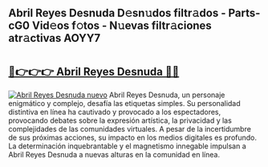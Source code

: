 ## Abril Reyes Desnuda D𝚎sn𝚞dos filtr𝚊dos - Parts-cG0 Vid𝚎os f𝚘tos - N𝚞evas filtr𝚊ciones atr𝚊ctivas AOYY7

# <h2><a href="http://mbabdyf.tromn.icu/?c=Abril+Reyes+Desnuda">🔗👉👉👉 Abril Reyes Desnuda 🔗🔗</a></h2>

[![Abril Reyes Desnuda nuevo](https://i.imgur.com/pEAQMta.gif)](http://mbabdyf.tromn.icu/?c=Abril+Reyes+Desnuda)
Abril Reyes Desnuda, un personaje enigmático y complejo, desafía las etiquetas simples. Su personalidad distintiva en línea ha cautivado y provocado a los espectadores, provocando debates sobre la expresión artística, la privacidad y las complejidades de las comunidades virtuales. A pesar de la incertidumbre de sus próximas acciones, su impacto en los medios digitales es profundo. La determinación inquebrantable y el magnetismo innegable impulsan a Abril Reyes Desnuda a nuevas alturas en la comunidad en línea.
